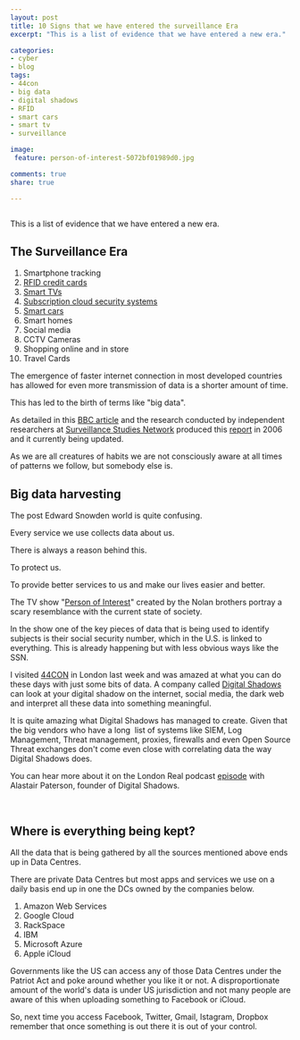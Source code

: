 ```yaml
---
layout: post
title: 10 Signs that we have entered the surveillance Era
excerpt: "This is a list of evidence that we have entered a new era."

categories:
- cyber
- blog
tags:
- 44con
- big data
- digital shadows
- RFID
- smart cars
- smart tv
- surveillance

image:
 feature: person-of-interest-5072bf01989d0.jpg

comments: true
share: true

---
```

<p><img src="{{ site.baseurl }}/images/person-of-interest-5072bf01989d0.jpg" alt="" /></p>
<p>This is a list of evidence that we have entered a new era.</p>
<h2>The Surveillance Era</h2>
<ol>
<li>Smartphone tracking</li>
<li><a href="https://www.youtube.com/watch?v=Y8TZc_gALVw">RFID credit cards</a></li>
<li><a href="http://thehackernews.com/2015/02/smart-tv-spying.html">Smart TVs</a></li>
<li><a href="http://www.networkworld.com/article/2224469/microsoft-subnet/hacks-to-turn-your-wireless-ip-surveillance-cameras-against-you.html">Subscription cloud security systems</a></li>
<li><a href="http://www.slashgear.com/smart-cars-pose-a-serious-privacy-risk-says-us-senator-09368074/">Smart cars</a></li>
<li>Smart homes</li>
<li>Social media</li>
<li>CCTV Cameras</li>
<li>Shopping online and in store</li>
<li>Travel Cards</li>
</ol>
<p>The emergence of faster internet connection in most developed countries has allowed for even more transmission of data is a shorter amount of time.</p>
<p>This has led to the birth of terms like "big data".</p>
<p>As detailed in this <a href="http://news.bbc.co.uk/1/hi/uk/6108496.stm">BBC article</a> and the research conducted by independent researchers at <a href="https://www.google.co.uk/url?sa=t&amp;rct=j&amp;q=&amp;esrc=s&amp;source=web&amp;cd=1&amp;cad=rja&amp;uact=8&amp;ved=0CCIQFjAA&amp;url=http%3A%2F%2Fwww.surveillance-studies.net%2F%3Fpage_id%3D119&amp;ei=D6VDVbzoBcXLaMSpgdAH&amp;usg=AFQjCNErfNLSWSDixDcqHsKrPYEOh3Q-Xg&amp;sig2=1nusVmxCDoZzUEK8zDbkdA&amp;bvm=bv.92189499,d.d2s">Surveillance Studies Network</a> produced this <a href="http://news.bbc.co.uk/1/shared/bsp/hi/pdfs/02_11_06_surveillance.pdf">report</a> in 2006 and it currently being updated.</p>
<p>As we are all creatures of habits we are not consciously aware at all times of patterns we follow, but somebody else is.</p>
<h2>Big data harvesting</h2>
<p>The post Edward Snowden world is quite confusing.</p>
<p>Every service we use collects data about us.</p>
<p>There is always a reason behind this.</p>
<p>To protect us.</p>
<p>To provide better services to us and make our lives easier and better.</p>
<p>The TV show "<a href="http://www.imdb.com/title/tt1839578/">Person of Interest</a>" created by the Nolan brothers portray a scary resemblance with the current state of society.</p>
<p>In the show one of the key pieces of data that is being used to identify subjects is their social security number, which in the U.S. is linked to everything. This is already happening but with less obvious ways like the SSN.</p>
<p>I visited <a href="http://44con.com/">44CON</a> in London last week and was amazed at what you can do these days with just some bits of data. A company called <a href="https://www.digitalshadows.com/">Digital Shadows</a> can look at your digital shadow on the internet, social media, the dark web and interpret all these data into something meaningful.</p>
<p>It is quite amazing what Digital Shadows has managed to create. Given that the big vendors who have a long  list of systems like SIEM, Log Management, Threat management, proxies, firewalls and even Open Source Threat exchanges don't come even close with correlating data the way Digital Shadows does.</p>
<p>You can hear more about it on the London Real podcast <a href="https://www.youtube.com/watch?v=eqTGtBtU2nU">episode</a> with Alastair Paterson, founder of Digital Shadows.</p>
<p>&nbsp;</p>
<h2>Where is everything being kept?</h2>
<p>All the data that is being gathered by all the sources mentioned above ends up in Data Centres.</p>
<p>There are private Data Centres but most apps and services we use on a daily basis end up in one the DCs owned by the companies below.</p>
<ol>
<li>Amazon Web Services</li>
<li>Google Cloud</li>
<li>RackSpace</li>
<li>IBM</li>
<li>Microsoft Azure</li>
<li>Apple iCloud</li>
</ol>
<p>Governments like the US can access any of those Data Centres under the Patriot Act and poke around whether you like it or not. A disproportionate amount of the world's data is under US jurisdiction and not many people are aware of this when uploading something to Facebook or iCloud.</p>
<p>So, next time you access Facebook, Twitter, Gmail, Istagram, Dropbox remember that once something is out there it is out of your control.</p>
<p>&nbsp;</p>
